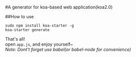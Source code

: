 #A generator for koa-based web application(koa2.0) 

##How to use
	
	sudo npm install koa-starter -g
	koa-starter generate
	
That's all!  
open `app.js`, and enjoy yourself~  
*Note: Dont't forget use babel(or babel-node for convenience)*